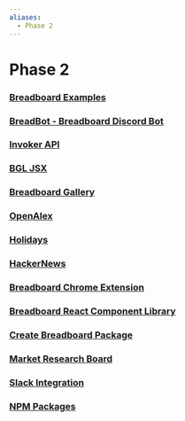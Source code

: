 ```yaml
---
aliases:
  - Phase 2
---
```


# Phase 2

### [Breadboard Examples](Phases/Phase%202/Breadboard%20Examples.md)

### [BreadBot - Breadboard Discord Bot](Phases/Phase%202/BreadBot%20-%20Breadboard%20Discord%20Bot.md)

### [Invoker API](Phases/Phase%202/Invoker%20API.md)

### [BGL JSX](Phases/Phase%202/BGL%20JSX.md)

### [Breadboard Gallery](Phases/Phase%202/Breadboard%20Gallery.md)

### [OpenAlex](Phases/Phase%202/OpenAlex.md)

### [Holidays](Phases/Phase%202/Holidays.md)

### [HackerNews](Phases/Phase%202/HackerNews.md)

### [Breadboard Chrome Extension](Phases/Phase%202/Breadboard%20Chrome%20Extension.md)

### [Breadboard React Component Library](Phases/Phase%202/Breadboard%20React%20Component%20Library.md)

### [Create Breadboard Package](Phases/Phase%202/Create%20Breadboard%20Package.md)

### [Market Research Board](Phases/Phase%202/Market%20Research%20Board.md)

### [Slack Integration](Phases/Phase%202/Slack%20Integration.md)

### [NPM Packages](Phases/Phase%202/NPM%20Packages.md)
